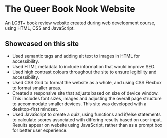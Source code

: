 # The Queer Book Nook Website

An LGBT+ book review website created during web development course, using HTML, CSS and JavaScript.

## Showcased on this site
- Used semantic tags and adding alt text to images in HTML for accessibility.
- Used HTML metadata to include information that would improve SEO.
- Used high contrast colours throughout the site to ensure legibility and accessibility.
- Used CSS Grid to format the website as a whole, and using CSS Flexbox to format smaller areas.
- Created a responsive site that adjusts based on size of device window. This includes font sizes, images and adjusting the overall page structure to accommodate smaller devices. This site was developed with a desktop-first mindset.
- Used JavaScript to create a quiz, using functions and if/else statements to calculate scores associated with differing results based on user input. Results appear on website using JavaScript, rather than as a prompt box for better user experience.
